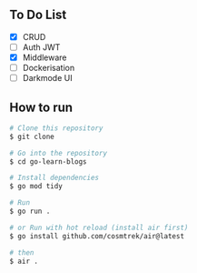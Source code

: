 ## To Do List

- [x] CRUD
- [ ] Auth JWT
- [x] Middleware
- [ ] Dockerisation
- [ ] Darkmode UI

## How to run

```bash
# Clone this repository
$ git clone

# Go into the repository
$ cd go-learn-blogs

# Install dependencies
$ go mod tidy

# Run
$ go run . 

# or Run with hot reload (install air first)
$ go install github.com/cosmtrek/air@latest

# then
$ air .

```
